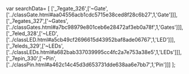 var searchData= \[
\[\'\_7egate\_326\',\[\'\~Gate\',\[\'../classGate.html\#aa04556acb1cdc5715e38ced8f28c6b27\',1,\'Gate\'\]\]\],
\[\'\_7egates\_327\',\[\'\~Gates\',\[\'../classGates.html\#a7bc98979e801ceb6e28472af3eb0a78f\',1,\'Gates\'\]\]\],
\[\'\_7eled\_328\',\[\'\~LED\',\[\'../classLED.html\#a5cb49cf2696615d43952baf8ade06767\',1,\'LED\'\]\]\],
\[\'\_7eleds\_329\',\[\'\~LEDs\',\[\'../classLEDs.html\#a682bab337039995cc4fc2a7e753a38e5\',1,\'LEDs\'\]\]\],
\[\'\_7epin\_330\',\[\'\~Pin\',\[\'../classPin.html\#a462c14c45d3d653731dde638aa6e7bb7\',1,\'Pin\'\]\]\]
\];
